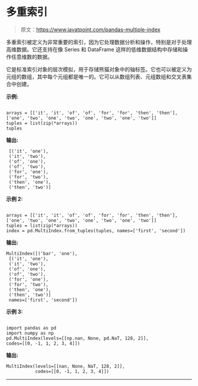 # 多重索引

> 原文：<https://www.javatpoint.com/pandas-multiple-index>

多重索引被定义为非常重要的索引，因为它处理数据分析和操作，特别是对于处理高维数据。它还支持在像 Series 和 DataFrame 这样的低维数据结构中存储和操作任意维数的数据。

它是标准索引对象的层次模拟，用于存储熊猫对象中的轴标签。它也可以被定义为元组的数组，其中每个元组都是唯一的。它可以从数组列表、元组数组和交叉表集合中创建。

**示例:**

```

arrays = [['it', 'it', 'of', 'of', 'for', 'for', 'then', 'then'],
['one', 'two', 'one', 'two', 'one', 'two', 'one', 'two']]
tuples = list(zip(*arrays))
tuples

```

**输出:**

```
 [('it', 'one'),
 ('it', 'two'),
 ('of', 'one'),
 ('of', 'two'),
 ('for', 'one'),
 ('for', 'two'),
 ('then', 'one'),
 ('then', 'two')]

```

**示例 2:**

```

arrays = [['it', 'it', 'of', 'of', 'for', 'for', 'then', 'then'],
['one', 'two', 'one', 'two', 'one', 'two', 'one', 'two']]
tuples = list(zip(*arrays))
index = pd.MultiIndex.from_tuples(tuples, names=['first', 'second'])

```

**输出:**

```
MultiIndex([('bar', 'one'),
 [('it', 'one'),
 ('it', 'two'),
 ('of', 'one'),
 ('of', 'two'),
 ('for', 'one'),
 ('for', 'two'),
 ('then', 'one'),
 ('then', 'two')]
 names=['first', 'second'])

```

**示例 3:**

```

import pandas as pd
import numpy as np
pd.MultiIndex(levels=[[np.nan, None, pd.NaT, 128, 2]], 
codes=[[0, -1, 1, 2, 3, 4]])

```

**输出:**

```
MultiIndex(levels=[[nan, None, NaT, 128, 2]],
           codes=[[0, -1, 1, 2, 3, 4]])

```

* * *